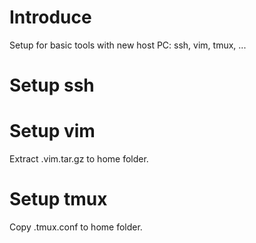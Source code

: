 # Introduce
Setup for basic tools with new host PC: ssh, vim, tmux, ...

# Setup ssh

# Setup vim
Extract .vim.tar.gz to home folder.

# Setup tmux
Copy .tmux.conf to home folder.
